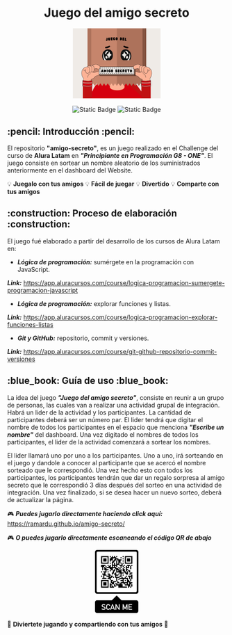 <h1 align="center">Juego del amigo secreto</h1>

<p align="center">
<img src="assets/Portada README.png" width="40%" alt="Imagen de portada">
</p>

<p align="center">
<img alt="Static Badge" src="https://img.shields.io/badge/status-finished-green">
<img alt="Static Badge" src="https://img.shields.io/badge/release%20date-february%202025-yellow">
</p>

<h2 align="left"> :pencil: Introducción :pencil: </h2>

El repositorio **"amigo-secreto"**, es un juego realizado en el Challenge del curso de **Alura Latam** en ***"Principiante en Programación G8 - ONE"***. 
El juego consiste en sortear un nombre aleatorio de los suministrados anteriormente en el dashboard del Website.


:bulb: **Juegalo con tus amigos**   :bulb: **Fácil de juegar**   :bulb: **Divertido**   :bulb: **Comparte con tus amigos**

<h2>:construction: Proceso de elaboración :construction:</h2>

El juego fué elaborado a partir del desarrollo de los cursos de Alura Latam en:

* ***Lógica de programación:*** sumérgete en la programación con JavaScript.
  
***Link:*** https://app.aluracursos.com/course/logica-programacion-sumergete-programacion-javascript
* ***Lógica de programación:*** explorar funciones y listas.

***Link:*** https://app.aluracursos.com/course/logica-programacion-explorar-funciones-listas
* ***Git y GitHub:*** repositorio, commit y versiones.

***Link:*** https://app.aluracursos.com/course/git-github-repositorio-commit-versiones

<h2>:blue_book: Guía de uso :blue_book:</h2>

La idea del juego ***"Juego del amigo secreto"***, consiste en reunir a un grupo de personas, las cuales van a realizar una actividad
grupal de integración. Habrá un lider de la actividad y los participantes. La cantidad de participantes deberá ser un número par.
El lider tendrá que digitar el nombre de todos los participantes en el espacio que menciona ***"Escribe un nombre"*** del dashboard. 
Una vez digitado el nombres de todos los participantes, el lider de la actividad comenzará a sortear los nombres. 

El lider llamará uno por uno a los participantes. Uno a uno, irá sorteando en el juego y dandole a conocer al participante que se acercó 
el nombre sorteado que le correspondió. Una vez hecho esto con todos los participantes, los participantes tendrán que dar un regalo
sorpresa al amigo secreto que le correspondió 3 días después del sorteo en una actividad de integración. Una vez finalizado, si se desea
hacer un nuevo sorteo, deberá de actualizar la página.

:video_game: ***Puedes jugarlo directamente haciendo click aquí:*** https://ramardu.github.io/amigo-secreto/

:video_game: ***O puedes jugarlo directamente escaneando el código QR de abajo***

<p align="center">
<img src="assets/QR_Page.png" width="20%" alt="Código QR:">
</p>

:tada: **Diviertete jugando y compartiendo con tus amigos** :tada:

